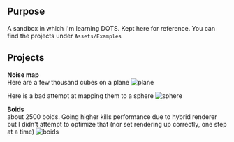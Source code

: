 ## Purpose
A sandbox in which I'm learning DOTS. Kept here for reference. You can find the projects under `Assets/Examples`

## Projects
**Noise map**  
Here are a few thousand cubes on a plane
![plane](Assets/Examples/NoiseCubes/NoiseCubes.gif)

Here is a bad attempt at mapping them to a sphere
![sphere](Assets/Examples/NoiseCubes/NoiseSphere.gif)

**Boids**  
about 2500 boids. Going higher kills performance due to hybrid renderer but I didn't attempt to optimize that (nor set rendering up correctly, one step at a time)
![boids](Assets/Examples/Boids/Boids.gif)